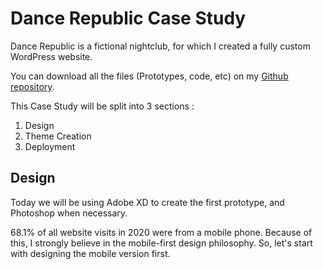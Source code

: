 # Dance Republic Case Study

Dance Republic is a fictional nightclub, for which I created a fully custom WordPress website.

You can download all the files (Prototypes, code, etc) on my [Github repository](#).

This Case Study will be split into 3 sections :

1. Design
2. Theme Creation
3. Deployment

## Design

Today we will be using Adobe XD to create the first prototype, and Photoshop when necessary.

68.1% of all website visits in 2020 were from a mobile phone. Because of this, I strongly believe in the mobile-first design philosophy. So, let's start with designing the mobile version first.

